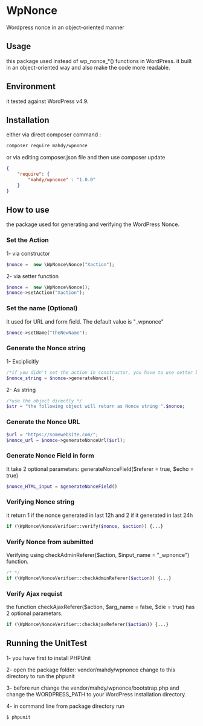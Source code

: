 # WpNonce
Wordpress nonce in an object-oriented manner 

## Usage
this package used instead of wp_nonce_*() functions in WordPress. 
it built in an object-oriented way and also make the code more readable.

## Environment 
it tested against WordPress v4.9.

## Installation
either via direct composer command :
```BASH
composer require mahdy/wpnonce
```
or via editing composer.json file and then use composer update
```JSON
{
    "require": {
        "mahdy/wpnonce" : "1.0.0"
    }
}
```

## How to use
the package used for generating and verifying the WordPress Nonce.

### Set the Action
1- via constructor 
```PHP
$nonce =  new \WpNonce\Nonce("Xaction");
```
2- via setter function
```PHP
$nonce =  new \WpNonce\Nonce();
$nonce->setAction("Xaction");
```
### Set the name (Optional)
It used for URL and form field.
The default value is "_wpnonce"
```PHP
$nonce->setName("theNewName");
```
### Generate the Nonce string
1- Exciplicitly 
```PHP
/*if you didn't set the action in constructor, you have to use setter before to use this function*/
$nonce_string = $nonce->generateNonce();
```
2- As string
```PHP
/*use the object directly */
$str = "the following object will return as Nonce string ".$nonce;
```

### Generate the Nonce URL
```PHP
$url = "https://somewebsite.com/";
$nonce_url = $nonce->generateNonceUrl($url);
```
### Generate Nonce Field in form

It take 2 optional parametars: generateNonceField($referer = true, $echo = true)
```PHP
$nonce_HTML_input = $generateNonceField()
```
### Verifying Nonce string

it return 1 if the nonce generated in last 12h and 2 if it generated in last 24h
```PHP
if (\WpNonce\NonceVerifier::verify($nonce, $action)) {...}
```
### Verify Nonce from submitted 

Verifying using checkAdminReferer($action, $input_name = "_wpnonce") function.
```PHP
/* */
if (\WpNonce\NonceVerifier::checkAdminReferer($action)) {...}
```
### Verify Ajax requist 
the function checkAjaxReferer($action, $arg_name = false, $die = true) has 2 optional parametars.

```PHP
if (\WpNonce\NonceVerifier::checkAjaxReferer($action)) {...}
```


## Running the UnitTest

1- you have first to install PHPUnit

2- open the package folder: vendor/mahdy/wpnonce change to this directory to run the phpunit

3- before run change the vendor/mahdy/wpnonce/bootstrap.php and change the WORDPRESS_PATH to your WordPress installation directory.

4- in command line from package directory run 
```BASH
$ phpunit
```